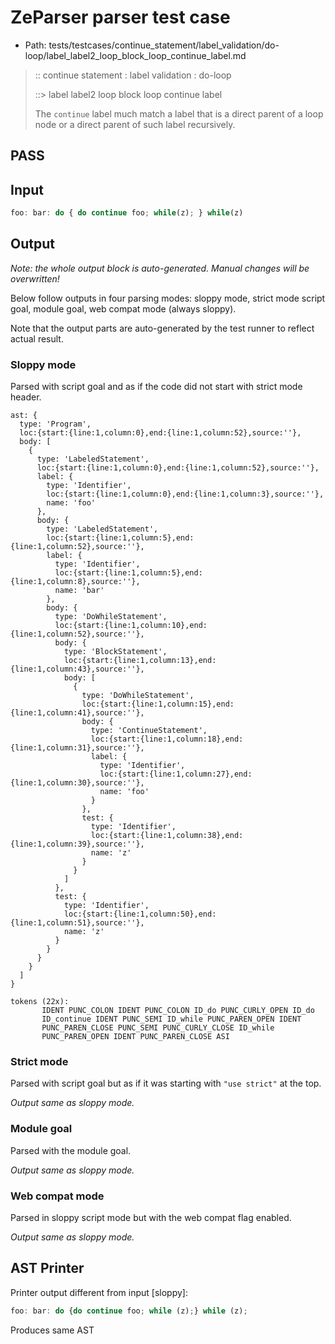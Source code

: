 # ZeParser parser test case

- Path: tests/testcases/continue_statement/label_validation/do-loop/label_label2_loop_block_loop_continue_label.md

> :: continue statement : label validation : do-loop
>
> ::> label label2 loop block loop continue label
>
> The `continue` label much match a label that is a direct parent of a loop node or a direct parent of such label recursively.

## PASS

## Input

`````js
foo: bar: do { do continue foo; while(z); } while(z)
`````

## Output

_Note: the whole output block is auto-generated. Manual changes will be overwritten!_

Below follow outputs in four parsing modes: sloppy mode, strict mode script goal, module goal, web compat mode (always sloppy).

Note that the output parts are auto-generated by the test runner to reflect actual result.

### Sloppy mode

Parsed with script goal and as if the code did not start with strict mode header.

`````
ast: {
  type: 'Program',
  loc:{start:{line:1,column:0},end:{line:1,column:52},source:''},
  body: [
    {
      type: 'LabeledStatement',
      loc:{start:{line:1,column:0},end:{line:1,column:52},source:''},
      label: {
        type: 'Identifier',
        loc:{start:{line:1,column:0},end:{line:1,column:3},source:''},
        name: 'foo'
      },
      body: {
        type: 'LabeledStatement',
        loc:{start:{line:1,column:5},end:{line:1,column:52},source:''},
        label: {
          type: 'Identifier',
          loc:{start:{line:1,column:5},end:{line:1,column:8},source:''},
          name: 'bar'
        },
        body: {
          type: 'DoWhileStatement',
          loc:{start:{line:1,column:10},end:{line:1,column:52},source:''},
          body: {
            type: 'BlockStatement',
            loc:{start:{line:1,column:13},end:{line:1,column:43},source:''},
            body: [
              {
                type: 'DoWhileStatement',
                loc:{start:{line:1,column:15},end:{line:1,column:41},source:''},
                body: {
                  type: 'ContinueStatement',
                  loc:{start:{line:1,column:18},end:{line:1,column:31},source:''},
                  label: {
                    type: 'Identifier',
                    loc:{start:{line:1,column:27},end:{line:1,column:30},source:''},
                    name: 'foo'
                  }
                },
                test: {
                  type: 'Identifier',
                  loc:{start:{line:1,column:38},end:{line:1,column:39},source:''},
                  name: 'z'
                }
              }
            ]
          },
          test: {
            type: 'Identifier',
            loc:{start:{line:1,column:50},end:{line:1,column:51},source:''},
            name: 'z'
          }
        }
      }
    }
  ]
}

tokens (22x):
       IDENT PUNC_COLON IDENT PUNC_COLON ID_do PUNC_CURLY_OPEN ID_do
       ID_continue IDENT PUNC_SEMI ID_while PUNC_PAREN_OPEN IDENT
       PUNC_PAREN_CLOSE PUNC_SEMI PUNC_CURLY_CLOSE ID_while
       PUNC_PAREN_OPEN IDENT PUNC_PAREN_CLOSE ASI
`````

### Strict mode

Parsed with script goal but as if it was starting with `"use strict"` at the top.

_Output same as sloppy mode._

### Module goal

Parsed with the module goal.

_Output same as sloppy mode._

### Web compat mode

Parsed in sloppy script mode but with the web compat flag enabled.

_Output same as sloppy mode._

## AST Printer

Printer output different from input [sloppy]:

````js
foo: bar: do {do continue foo; while (z);} while (z);
````

Produces same AST
